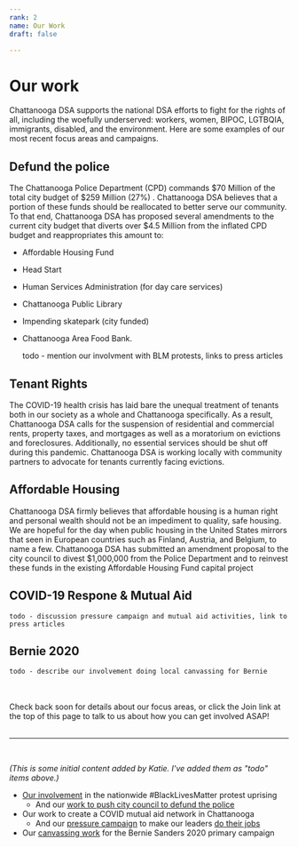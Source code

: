 ```yaml
---
rank: 2
name: Our Work
draft: false

---
```

# Our work

Chattanooga DSA supports the national DSA efforts to fight for the rights of all, including the woefully underserved: workers, women, BIPOC, LGTBQIA, immigrants, disabled, and the environment. Here are some examples of our most recent focus areas and campaigns.

## Defund the police

The Chattanooga Police Department (CPD) commands $70 Million of the total city budget of $259 Million (27%) . Chattanooga DSA believes that a portion of these funds should be reallocated to better serve our community. To that end, Chattanooga DSA has proposed several amendments to the current city budget that diverts over $4.5 Million from the inflated CPD budget and reappropriates this amount to:

* Affordable Housing Fund
* Head Start
* Human Services Administration (for day care services)
* Chattanooga Public Library
* Impending skatepark (city funded)
* Chattanooga Area Food Bank.

    todo - mention our involvment with BLM protests, links to press articles

## Tenant Rights

The COVID-19 health crisis has laid bare the unequal treatment of tenants both in our society as a whole and Chattanooga specifically. As a result, Chattanooga DSA calls for the suspension of residential and commercial rents, property taxes, and mortgages as well as a moratorium on evictions and foreclosures. Additionally, no essential services should be shut off during this pandemic. Chattanooga DSA is working locally with community partners to advocate for tenants currently facing evictions.

## Affordable Housing

Chattanooga DSA firmly believes that affordable housing is a human right and personal wealth should not be an impediment to quality, safe housing. We are hopeful for the day when public housing in the United States mirrors that seen in European countries such as Finland, Austria, and Belgium, to name a few. Chattanooga DSA has submitted an amendment proposal to the city council to divest $1,000,000 from the Police Department and to reinvest these funds in the existing Affordable Housing Fund capital project

## COVID-19 Respone & Mutual Aid

    todo - discussion pressure campaign and mutual aid activities, link to press articles

## Bernie 2020

    todo - describe our involvement doing local canvassing for Bernie

<br>
<br>
Check back soon for details about our focus areas, or click the Join link at the top of this page to talk to us about how you can get involved ASAP!
<br>
<br>

***

<br>

_(This is some initial content added by Katie. I've added them as "todo" items above.)_

* [Our involvement](https://www.timesfreepress.com/news/local/story/2020/jun/17/activists-protest-house/525571/ "Our involvement") in the nationwide #BlackLivesMatter protest uprising
  * And our [work to push city council to defund the police](https://www.timesfreepress.com/news/local/story/2020/jul/11/after-alleged-political-stonewalling-chattano/527331/#/questions "work to push city council to defund the police")
* Our work to create a COVID mutual aid network in Chattanooga
  * And our [pressure campaign](https://www.chattanoogan.com/2020/4/22/407956/Local-Democratic-Socialists-Issue.aspx "pressure campaign") to make our leaders [do their jobs](https://www.change.org/p/chattanooga-dsa-covid-19-demands-list-to-government-and-business-leaders "do their jobs")
* Our [canvassing work](https://www.facebook.com/events/1337535569750804/ "canvassing work") for the Bernie Sanders 2020 primary campaign